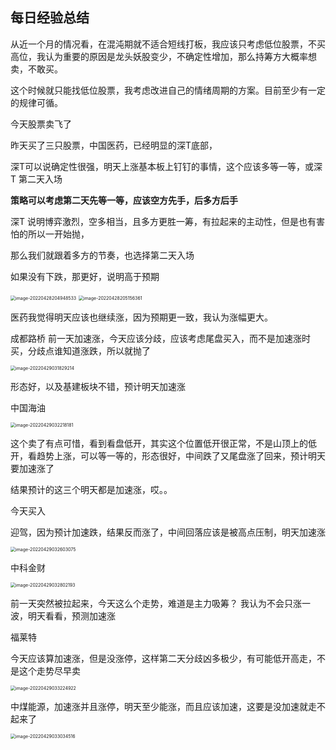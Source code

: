 

## 每日经验总结



从近一个月的情况看，在混沌期就不适合短线打板，我应该只考虑低位股票，不买高位，我认为重要的原因是龙头妖股变少，不确定性增加，那么持筹方大概率想卖，不敢买。

这个时候就只能找低位股票，我考虑改进自己的情绪周期的方案。目前至少有一定的规律可循。



今天股票卖飞了

昨天买了三只股票，中国医药，已经明显的深T底部，

深T可以说确定性很强，明天上涨基本板上钉钉的事情，这个应该多等一等，或深T 第二天入场

**策略可以考虑第二天先等一等，应该空方先手，后多方后手**

深T 说明博弈激烈，空多相当，且多方更胜一筹，有拉起来的主动性，但是也有害怕的所以一开始抛，

那么我们就跟着多方的节奏，也选择第二天入场

如果没有下跌，那更好，说明高于预期

<img src="../assets/images/image-20220428204948533.png" alt="image-20220428204948533" style="zoom:50%;" />





<img src="../assets/images/image-20220428205156361.png" alt="image-20220428205156361" style="zoom:50%;" />

医药我觉得明天应该也继续涨，因为预期更一致，我认为涨幅更大。



成都路桥 前一天加速涨，今天应该分歧，应该考虑尾盘买入，而不是加速涨时买，分歧点谁知道涨跌，所以就抛了

<img src="../assets/images/image-20220429031829214.png" alt="image-20220429031829214" style="zoom:50%;" />

形态好，以及基建板块不错，预计明天加速涨



中国海油

<img src="../assets/images/image-20220429032218181.png" alt="image-20220429032218181" style="zoom:50%;" />

这个卖了有点可惜，看到看盘低开，其实这个位置低开很正常，不是山顶上的低开，看趋势上涨，可以等一等的，形态很好，中间跌了又尾盘涨了回来，预计明天要加速涨了



结果预计的这三个明天都是加速涨，哎。。



今天买入

迎驾，因为预计加速跌，结果反而涨了，中间回落应该是被高点压制，明天加速涨

<img src="../assets/images/image-20220429032603075.png" alt="image-20220429032603075" style="zoom:50%;" />



中科金财



<img src="../assets/images/image-20220429032802193.png" alt="image-20220429032802193" style="zoom:50%;" />

前一天突然被拉起来，今天这么个走势，难道是主力吸筹？ 我认为不会只涨一波，明天看看，预测加速涨



福莱特

今天应该算加速涨，但是没涨停，这样第二天分歧凶多极少，有可能低开高走，不是这个走势尽早卖

<img src="../assets/images/image-20220429033224922.png" alt="image-20220429033224922" style="zoom:50%;" />





中煤能源，加速涨并且涨停，明天至少能涨，而且应该加速，这要是没加速就走不起来了

<img src="../assets/images/image-20220429033034516.png" alt="image-20220429033034516" style="zoom:50%;" />







